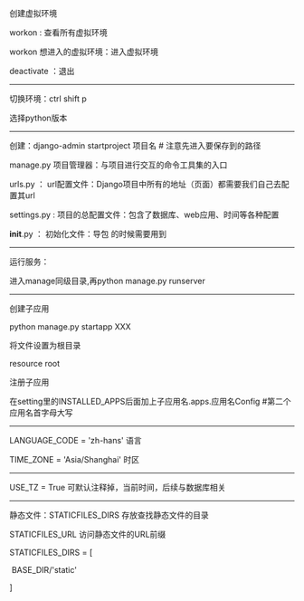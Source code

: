 创建虚拟环境

workon	:	查看所有虚拟环境

workon 	想进入的虚拟环境：进入虚拟环境

deactivate 	：退出

-------

切换环境：ctrl shift p

选择python版本

---------------

创建：django-admin startproject 项目名	# 注意先进入要保存到的路径

manage.py   项目管理器：与项目进行交互的命令工具集的入口

urls.py ： url配置文件：Django项目中所有的地址（页面）都需要我们自己去配置其url

settings.py : 项目的总配置文件：包含了数据库、web应用、时间等各种配置

__init__.py	： 初始化文件：导包 的时候需要用到

--------------

运行服务：

进入manage同级目录,再python manage.py runserver

-----------------

创建子应用

python manage.py startapp XXX

将文件设置为根目录

resource root

注册子应用

在setting里的INSTALLED_APPS后面加上子应用名.apps.应用名Config					#第二个应用名首字母大写

----------------

LANGUAGE_CODE = 'zh-hans'			语言



TIME_ZONE = 'Asia/Shanghai'				时区

-------------

USE_TZ = True										可默认注释掉，当前时间，后续与数据库相关

------------------

静态文件：STATICFILES_DIRS		存放查找静态文件的目录

STATICFILES_URL							访问静态文件的URL前缀



STATICFILES_DIRS = [

​		BASE_DIR/'static'

]

